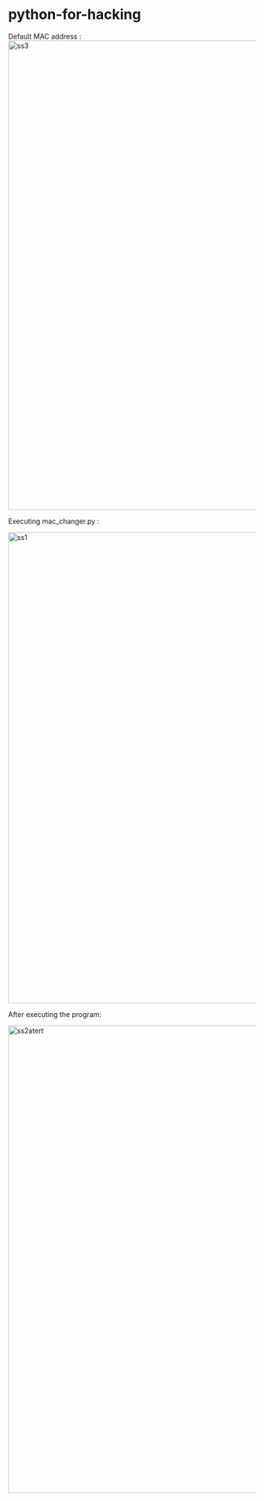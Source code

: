 # python-for-hacking
Default MAC address :
<img width="953" alt="ss3" src="https://user-images.githubusercontent.com/52545122/103659172-1f119e80-4f92-11eb-943f-650afa892b0b.png">

Executing mac_changer.py :

<img width="956" alt="ss1" src="https://user-images.githubusercontent.com/52545122/103659193-25077f80-4f92-11eb-8c46-b6462462ddfb.png">

After executing the program:

<img width="949" alt="ss2atert" src="https://user-images.githubusercontent.com/52545122/103659190-246ee900-4f92-11eb-90cd-b56e8d5dd186.png">



